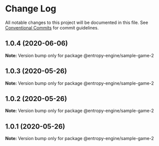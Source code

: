 # Change Log

All notable changes to this project will be documented in this file.
See [Conventional Commits](https://conventionalcommits.org) for commit guidelines.

## 1.0.4 (2020-06-06)

**Note:** Version bump only for package @entropy-engine/sample-game-2





## 1.0.3 (2020-05-26)

**Note:** Version bump only for package @entropy-engine/sample-game-2





## 1.0.2 (2020-05-26)

**Note:** Version bump only for package @entropy-engine/sample-game-2





## 1.0.1 (2020-05-26)

**Note:** Version bump only for package @entropy-engine/sample-game-2

